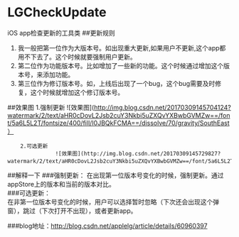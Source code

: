 # LGCheckUpdate
iOS app检查更新的工具类
##更新规则
1. 我一般把第一位作为大版本号。如出现重大更新,如果用户不更新,这个app都用不下去了。这个时候就要强制用户更新。 
2. 第二位作为功能版本号。比如增加了一些新的功能。这个时候通过增加这个版本号，来添加功能。 
3. 第三位作为修订版本号。如，上线后出现了一个bug，这个bug需要及时修复，这个时候就增加这个修订版本号。

##效果图
        1.强制更新
            ![效果图](http://img.blog.csdn.net/20170309145704124?watermark/2/text/aHR0cDovL2Jsb2cuY3Nkbi5uZXQvYXBwbGVMZw==/font/5a6L5L2T/fontsize/400/fill/I0JBQkFCMA==/dissolve/70/gravity/SouthEast）
                   
        2.可选更新
                   ![效果图](http://img.blog.csdn.net/20170309145729827?watermark/2/text/aHR0cDovL2Jsb2cuY3Nkbi5uZXQvYXBwbGVMZw==/font/5a6L5L2T/fontsize/400/fill/I0JBQkFCMA==/dissolve/70/gravity/SouthEast）
       
##解释一下
###强制更新：
在出现第一位版本号变化的时候，强制更新。通过appStore上的版本和当前的版本对比。       
###可选更新：       
在非第一位版本号变化的时候，用户可以选择暂时忽略（下次还会出现这个弹窗），跳过（下次打开不出现），或者更新app。

###blog地址：http://blog.csdn.net/applelg/article/details/60960397
